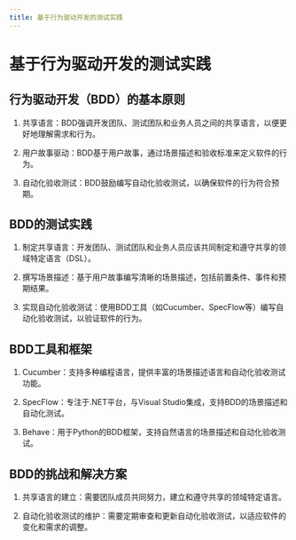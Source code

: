 ```yaml
---
title: 基于行为驱动开发的测试实践
---
```


# 基于行为驱动开发的测试实践

## 行为驱动开发（BDD）的基本原则

1. 共享语言：BDD强调开发团队、测试团队和业务人员之间的共享语言，以便更好地理解需求和行为。

2. 用户故事驱动：BDD基于用户故事，通过场景描述和验收标准来定义软件的行为。

3. 自动化验收测试：BDD鼓励编写自动化验收测试，以确保软件的行为符合预期。

## BDD的测试实践

1. 制定共享语言：开发团队、测试团队和业务人员应该共同制定和遵守共享的领域特定语言（DSL）。

2. 撰写场景描述：基于用户故事编写清晰的场景描述，包括前置条件、事件和预期结果。

3. 实现自动化验收测试：使用BDD工具（如Cucumber、SpecFlow等）编写自动化验收测试，以验证软件的行为。

## BDD工具和框架

1. Cucumber：支持多种编程语言，提供丰富的场景描述语言和自动化验收测试功能。

2. SpecFlow：专注于.NET平台，与Visual Studio集成，支持BDD的场景描述和自动化测试。

3. Behave：用于Python的BDD框架，支持自然语言的场景描述和自动化验收测试。

## BDD的挑战和解决方案

1. 共享语言的建立：需要团队成员共同努力，建立和遵守共享的领域特定语言。

2. 自动化验收测试的维护：需要定期审查和更新自动化验收测试，以适应软件的变化和需求的调整。
